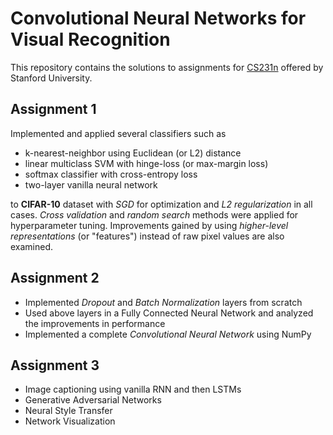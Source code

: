 # Convolutional Neural Networks for Visual Recognition
This repository contains the solutions to assignments for [CS231n](https://cs231n.github.io) offered by Stanford University.

## Assignment 1
Implemented and applied several classifiers such as 
* k-nearest-neighbor using Euclidean (or L2) distance
* linear multiclass SVM with hinge-loss (or max-margin loss)
* softmax classifier with cross-entropy loss
* two-layer vanilla neural network

to **CIFAR-10** dataset with *SGD* for optimization and *L2 regularization* in all cases. *Cross validation* and *random search* methods were applied for hyperparameter tuning. Improvements gained by using *higher-level representations* (or "features") instead of raw pixel values are also examined.

## Assignment 2
* Implemented *Dropout* and *Batch Normalization* layers from scratch
* Used above layers in a Fully Connected Neural Network and analyzed the improvements in performance
* Implemented a complete *Convolutional Neural Network* using NumPy 

## Assignment 3
* Image captioning using vanilla RNN and then LSTMs
* Generative Adversarial Networks
* Neural Style Transfer
* Network Visualization
